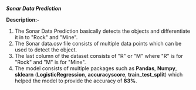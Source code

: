 _**Sonar Data Prediction**_

**Description:-**

1. The Sonar Data Prediction basically detects the objects and differentiate it in to "Rock" and "Mine".
2. The Sonar data.csv file consists of multiple data points which can be used to detect the object.
3. The last column of the dataset consists of "R" or "M" where "R" is for "Rock" and "M" is for "Mine".
4. The model consists of multiple packages such as **Pandas**, **Numpy**, **sklearn** (**LogisticRegression**, **accuracyscore**, **train_test_split**) which helped the model to provide the accuracy of **83%**.
